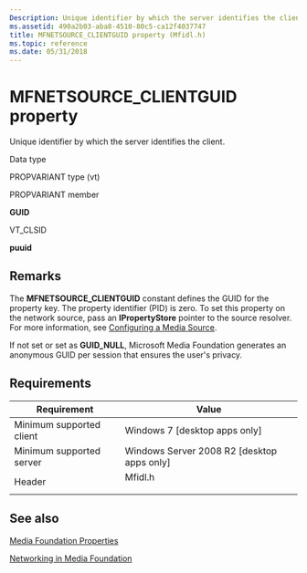 ```yaml
---
Description: Unique identifier by which the server identifies the client.
ms.assetid: 490a2b03-aba8-4510-80c5-ca12f4037747
title: MFNETSOURCE_CLIENTGUID property (Mfidl.h)
ms.topic: reference
ms.date: 05/31/2018
---
```


# MFNETSOURCE\_CLIENTGUID property

Unique identifier by which the server identifies the client.



Data type

PROPVARIANT type (vt)

PROPVARIANT member

**GUID**

VT\_CLSID

**puuid**



## Remarks

The **MFNETSOURCE\_CLIENTGUID** constant defines the GUID for the property key. The property identifier (PID) is zero. To set this property on the network source, pass an **IPropertyStore** pointer to the source resolver. For more information, see [Configuring a Media Source](configuring-a-media-source.md).

If not set or set as **GUID\_NULL**, Microsoft Media Foundation generates an anonymous GUID per session that ensures the user's privacy.

## Requirements



| Requirement | Value |
|-------------------------------------|------------------------------------------------------------------------------------|
| Minimum supported client<br/> | Windows 7 \[desktop apps only\]<br/>                                         |
| Minimum supported server<br/> | Windows Server 2008 R2 \[desktop apps only\]<br/>                            |
| Header<br/>                   | <dl> <dt>Mfidl.h</dt> </dl> |



## See also

<dl> <dt>

[Media Foundation Properties](media-foundation-properties.md)
</dt> <dt>

[Networking in Media Foundation](networking-in-media-foundation.md)
</dt> </dl>

 

 





